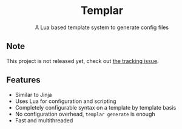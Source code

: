 <h1 align="center">Templar</h1>
<p align="center">
A Lua based template system to generate config files 
</p>

## Note
This project is not released yet, check out [the tracking issue](https://github.com/druskus20/templar/issues/1#issue-1162078516).

## Features
- Similar to Jinja
- Uses Lua for configuration and scripting
- Completely configurable syntax on a template by template basis
- No configuration overhead, `templar generate` is enough 
- Fast and multithreaded
